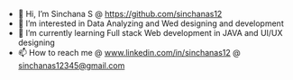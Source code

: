 - 👋 Hi, I’m Sinchana S @ https://github.com/sinchanas12
- 👀 I’m interested in Data Analyzing and Wed designing and development 
- 🌱 I’m currently learning Full stack Web development in JAVA and UI/UX designing 
- 📫 How to reach me @ www.linkedin.com/in/sinchanas12 @ sinchanas12345@gmail.com


<!---
sinchanas12/sinchanas12 is a ✨ special ✨ repository because its `README.md` (this file) appears on your GitHub profile.
You can click the Preview link to take a look at your changes.
--->
